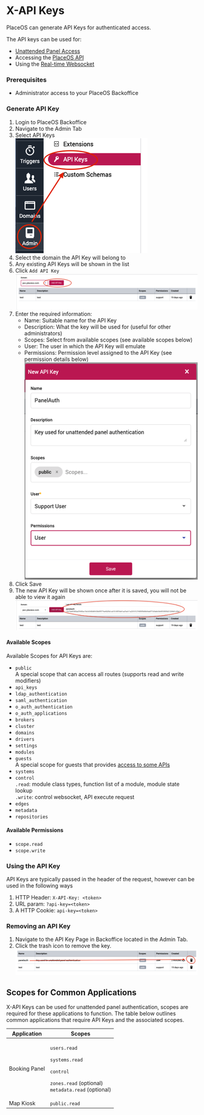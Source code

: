 # X-API Keys

PlaceOS can generate API Keys for authenticated access.

The API keys can be used for:

* [Unattended Panel Access](../user-interfaces/panel-login.md)
* Accessing the [PlaceOS API](../../reference/api/)
* Using the [Real-time Websocket](../../reference/api/websocket.md)

### Prerequisites

* Administrator access to your PlaceOS Backoffice

### Generate API Key

1. Login to PlaceOS Backoffice
2. Navigate to the Admin Tab
3. Select API Keys\
   [![Select API Keys from Admin Menu](https://github.com/PlaceOS/docs/raw/generate-api-key/how-to/backoffice/assets/menu-api-keys.png)](https://github.com/PlaceOS/docs/blob/generate-api-key/how-to/backoffice/assets/menu-api-keys.png)
4. Select the domain the API Key will belong to
5. Any existing API Keys will be shown in the list
6. Click `Add API Key`\
   [![Select API Keys from Admin Menu](https://github.com/PlaceOS/docs/raw/generate-api-key/how-to/backoffice/assets/add-api-key.png)](https://github.com/PlaceOS/docs/blob/generate-api-key/how-to/backoffice/assets/add-api-key.png)
7. Enter the required information:
   * Name: Suitable name for the API Key
   * Description: What the key will be used for (useful for other administrators)
   * Scopes: Select from available scopes (see available scopes below)
   * User: The user in which the API Key will emulate
   * Permissions: Permission level assigned to the API Key (see permission details below)\
     [![Add new API Key Form](https://github.com/PlaceOS/docs/raw/generate-api-key/how-to/backoffice/assets/add-new-key.png)](https://github.com/PlaceOS/docs/blob/generate-api-key/how-to/backoffice/assets/add-new-key.png)
8. Click Save
9. The new API Key will be shown once after it is saved, you will not be able to view it again\
   [![Showing the new API Key](https://github.com/PlaceOS/docs/raw/generate-api-key/how-to/backoffice/assets/display-key.png)](https://github.com/PlaceOS/docs/blob/generate-api-key/how-to/backoffice/assets/display-key.png)

#### Available Scopes

Available Scopes for API Keys are:

* `public`\
  A special scope that can access all routes (supports read and write modifiers)
* `api_keys`
* `ldap_authentication`
* `saml_authentication`
* `o_auth_authentication`
* `o_auth_applications`
* `brokers`
* `cluster`
* `domains`
* `drivers`
* `settings`
* `modules`
* `guests`\
  A special scope for guests that provides [access to some APIs](https://docs.google.com/document/d/1LyHi1oeuIDE2WIdAmACpNaLhsITB6aALYk52EYVWAVc/edit?usp=sharing)
* `systems`
* `control`\
  `.read`: module class types, function list of a module, module state lookup\
  `.write`: control websocket, API execute request
* `edges`
* `metadata`
* `repositories`

#### Available Permissions

* `scope.read`
* `scope.write`

### Using the API Key

API Keys are typically passed in the header of the request, however can be used in the following ways

1. HTTP Header: `X-API-Key: <token>`
2. URL param: `?api-key=<token>`
3. A HTTP Cookie: `api-key=<token>`

### Removing an API Key

1. Navigate to the API Key Page in Backoffice located in the Admin Tab.
2. Click the trash icon to remove the key.\
   [![Remove API Key](https://github.com/PlaceOS/docs/raw/generate-api-key/how-to/backoffice/assets/remove-key.png)](https://github.com/PlaceOS/docs/blob/generate-api-key/how-to/backoffice/assets/remove-key.png)

## Scopes for Common Applications

X-API Keys can be used for unattended panel authentication, scopes are required for these applications to function. The table below outlines common applications that require API Keys and the associated scopes.

| Application   | Scopes                                                                                                                                                             |
| ------------- | ------------------------------------------------------------------------------------------------------------------------------------------------------------------ |
| Booking Panel | <p><code>users.read</code> </p><p><code>systems.read</code></p><p><code>control</code> </p><p><code>zones.read</code> (optional)<br>`metadata.read` (optional)</p> |
| Map Kiosk     | `public.read`                                                                                                                                                      |
